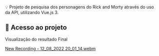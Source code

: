 💡 Projeto de pesquisa dos personagens do Rick and Morty através do uso da API, utilizando Vue.js 3.

## 📁 Acesso ao projeto
<p>Visualização do resultado Final</p>

[New Recording - 12_08_2022 20_01_14.webm](https://user-images.githubusercontent.com/100879182/184458283-0af50f2d-1fe5-48ca-bf63-3aef4bc5f72a.webm)
